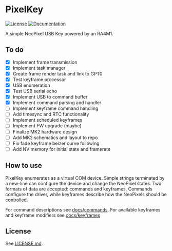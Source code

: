 # PixelKey
[![License](https://img.shields.io/badge/license-BSD_3--Clause-blue.svg)](https://opensource.org/licenses/BSD-3-Clause)
[![Documentation](https://img.shields.io/badge/docs-GitHub_Pages-informational)](https://jprofeta.github.io/pixelkey)

A simple NeoPixel USB Key powered by an RA4M1.

## To do
 - [X] Implement frame transmission
 - [X] Implement task manager
 - [X] Create frame render task and link to GPT0
 - [X] Test keyframe processor
 - [X] USB enumeration
 - [X] Test USB serial echo
 - [X] Implement USB to command buffer
 - [X] Implement command parsing and handler
 - [ ] Implement keyframe command handling
 - [ ] Add timesync and RTC functionality
 - [ ] Implement scheduled keyframes
 - [ ] Implement FW upgrade (maybe)
 - [ ] Finalize MK2 hardware design
 - [ ] Add MK2 schematics and layout to repo
 - [ ] Fix fade keyframe beizer curve following
 - [ ] Add NV memory for initial state and framerate

## How to use
PixelKey enumerates as a virtual COM device. Simple strings terminated by a new-line can configure the device and change the NeoPixel states. Two formats of data are accepted: commands and keyframes. Commands configure the driver, while keyframes describe how the NeoPixels should be controlled.

For command descriptions see [docs/commands](./docs/commands.md). For available keyframes and keyframe modifiers see [docs/keyframes](./docs/keyframes.md)

## License
See [LICENSE.md](./LICENSE.md).
